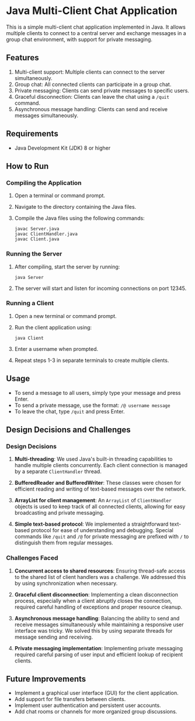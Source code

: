 # Java Multi-Client Chat Application

This is a simple multi-client chat application implemented in Java. It allows multiple clients to connect to a central server and exchange messages in a group chat environment, with support for private messaging.

## Features

1. Multi-client support: Multiple clients can connect to the server simultaneously.
2. Group chat: All connected clients can participate in a group chat.
3. Private messaging: Clients can send private messages to specific users.
4. Graceful disconnection: Clients can leave the chat using a `/quit` command.
5. Asynchronous message handling: Clients can send and receive messages simultaneously.

## Requirements

- Java Development Kit (JDK) 8 or higher

## How to Run

### Compiling the Application

1. Open a terminal or command prompt.
2. Navigate to the directory containing the Java files.
3. Compile the Java files using the following commands:

   ```
   javac Server.java
   javac ClientHandler.java
   javac Client.java
   ```

### Running the Server

1. After compiling, start the server by running:

   ```
   java Server
   ```

2. The server will start and listen for incoming connections on port 12345.

### Running a Client

1. Open a new terminal or command prompt.
2. Run the client application using:

   ```
   java Client
   ```

3. Enter a username when prompted.
4. Repeat steps 1-3 in separate terminals to create multiple clients.

## Usage

- To send a message to all users, simply type your message and press Enter.
- To send a private message, use the format: `/@ username message`
- To leave the chat, type `/quit` and press Enter.

## Design Decisions and Challenges

### Design Decisions

1. **Multi-threading**: We used Java's built-in threading capabilities to handle multiple clients concurrently. Each client connection is managed by a separate `ClientHandler` thread.

2. **BufferedReader and BufferedWriter**: These classes were chosen for efficient reading and writing of text-based messages over the network.

3. **ArrayList for client management**: An `ArrayList` of `ClientHandler` objects is used to keep track of all connected clients, allowing for easy broadcasting and private messaging.

4. **Simple text-based protocol**: We implemented a straightforward text-based protocol for ease of understanding and debugging. Special commands like `/quit` and `/@` for private messaging are prefixed with `/` to distinguish them from regular messages.

### Challenges Faced

1. **Concurrent access to shared resources**: Ensuring thread-safe access to the shared list of client handlers was a challenge. We addressed this by using synchronization when necessary.

2. **Graceful client disconnection**: Implementing a clean disconnection process, especially when a client abruptly closes the connection, required careful handling of exceptions and proper resource cleanup.

3. **Asynchronous message handling**: Balancing the ability to send and receive messages simultaneously while maintaining a responsive user interface was tricky. We solved this by using separate threads for message sending and receiving.

4. **Private messaging implementation**: Implementing private messaging required careful parsing of user input and efficient lookup of recipient clients.

## Future Improvements

- Implement a graphical user interface (GUI) for the client application.
- Add support for file transfers between clients.
- Implement user authentication and persistent user accounts.
- Add chat rooms or channels for more organized group discussions.
